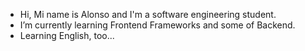 -  Hi, Mi name is Alonso and I'm a software engineering student.
-  I’m currently learning Frontend Frameworks and some of Backend.
-  Learning English, too... 


<!---
JuanAlonzo/JuanAlonzo is a ✨ special ✨ repository because its `README.md` (this file) appears on your GitHub profile.
You can click the Preview link to take a look at your changes.
--->
